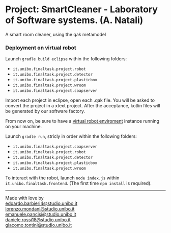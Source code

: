 # Project: SmartCleaner - Laboratory of Software systems. (A. Natali)
A smart room cleaner, using the qak metamodel

### Deployment on virtual robot

Launch `gradle build eclipse` within the following folders:
  - `it.unibo.finaltask.project.robot`
  - `it.unibo.finaltask.project.detector`
  - `it.unibo.finaltask.project.plasticbox`
  - `it.unibo.finaltask.project.wroom`
  - `it.unibo.finaltask.project.coapserver`

Import each project in eclipse, open each .qak file. You will be asked to convert the project in a xtext project. After the acceptance, 
kotlin files will be generated by our software factory.

From now on, be sure to have a [virtual robot enviroment](https://github.com/anatali/iss2020Lab/tree/master/it.unibo.virtualRobot2020) instance running on your machine.

Launch `gradle run`, stricly in order within the following folders:
  - `it.unibo.finaltask.project.coapserver`
  - `it.unibo.finaltask.project.robot`
  - `it.unibo.finaltask.project.detector`
  - `it.unibo.finaltask.project.plasticbox`
  - `it.unibo.finaltask.project.wroom`
  
  To interact with the robot, launch `node index.js` within `it.unibo.finaltask.frontend`. (The first time `npm install` is required).


_______

Made with love by  
<edoardo.barbieri4@studio.unibo.it>  
<lorenzo.mondani@studio.unibo.it>  
<emanuele.pancisi@studio.unibo.it>  
<daniele.rossi18@studio.unibo.it>  
<giacomo.tontini@studio.unibo.it>  

